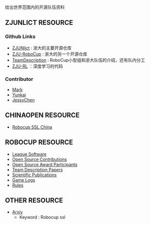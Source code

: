 
给出世界范围内的开源队伍资料

## ZJUNLICT RESOURCE

### Github Links

- [ZJUNlict](https://github.com/ZJUNlict) : 浙大的主要开源仓库
- [ZJU-RoboCup](https://github.com/ZJU-RoboCup) : 浙大的另一个开源仓库
- [TeamDescription](https://github.com/ZJU-RoboCup/TeamDescription) : RoboCup小型组和浙大队伍的介绍，还有队内分工
- [ZJU-RL](https://github.com/ZJU-RL) ：深度学习的代码

### Contributor

- [Mark](https://github.com/ZJUMark)
- [Yunkai](https://github.com/IamWangYunKai)
- [JessyChen](https://github.com/jessychen1016)

## CHINAOPEN RESOURCE

- [Robocup SSL China](https://github.com/orgs/Robocup-ssl-China)

## ROBOCUP RESOURCE

- [League Software](https://ssl.robocup.org/league-software/)
- [Open Source Contributions](https://ssl.robocup.org/open-source-contributions/)
- [Open Source Award Participants](https://ssl.robocup.org/open-source-award-participants/)
- [Team Description Papers](https://ssl.robocup.org/team-description-papers/)
- [Scientific Publications](https://ssl.robocup.org/scientific-publications/)
- [Game Logs](https://ssl.robocup.org/game-logs/)
- [Rules](https://ssl.robocup.org/rules/)

## OTHER RESOURCE

- [Arxiv](https://arxiv.org/)
	- Keyword : Robocup ssl
